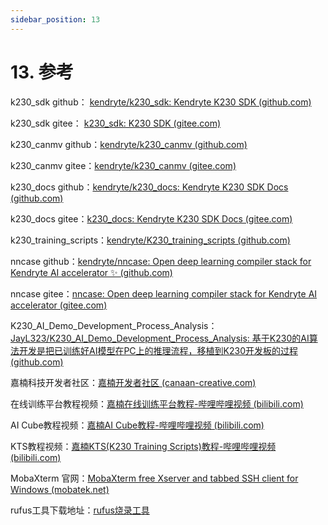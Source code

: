 ```yaml
---
sidebar_position: 13
---
```

# 13. 参考

k230_sdk github： [kendryte/k230_sdk: Kendryte K230 SDK (github.com)](https://github.com/kendryte/k230_sdk)

k230_sdk gitee： [k230_sdk: K230 SDK (gitee.com)](https://gitee.com/kendryte/k230_sdk)

k230_canmv github：[kendryte/k230_canmv (github.com)](https://github.com/kendryte/k230_canmv)

k230_canmv gitee：[kendryte/k230_canmv (gitee.com)](https://gitee.com/kendryte/k230_canmv)

k230_docs github：[kendryte/k230_docs: Kendryte K230 SDK Docs (github.com)](https://github.com/kendryte/k230_docs?tab=readme-ov-file)

k230_docs gitee：[k230_docs: Kendryte K230 SDK Docs (gitee.com)](https://gitee.com/kendryte/k230_docs)

k230_training_scripts：[kendryte/K230_training_scripts (github.com)](https://github.com/kendryte/K230_training_scripts/)

nncase github：[kendryte/nncase: Open deep learning compiler stack for Kendryte AI accelerator ✨ (github.com)](https://github.com/kendryte/nncase)

nncase gitee：[nncase: Open deep learning compiler stack for Kendryte AI accelerator (gitee.com)](https://gitee.com/kendryte/nncase)

K230_AI_Demo_Development_Process_Analysis：[JayL323/K230_AI_Demo_Development_Process_Analysis: 基于K230的AI算法开发是把已训练好AI模型在PC上的推理流程，移植到K230开发板的过程 (github.com)](https://github.com/JayL323/K230_AI_Demo_Development_Process_Analysis/)

嘉楠科技开发者社区：[嘉楠开发者社区 (canaan-creative.com)](https://developer.canaan-creative.com/resource)

在线训练平台教程视频：[嘉楠在线训练平台教程-哔哩哔哩视频 (bilibili.com)](https://space.bilibili.com/677429436/channel/seriesdetail?sid=3697710&ctype=0)

AI Cube教程视频：[嘉楠AI Cube教程-哔哩哔哩视频 (bilibili.com)](https://space.bilibili.com/677429436/channel/seriesdetail?sid=3717532&ctype=0)

KTS教程视频：[嘉楠KTS(K230 Training Scripts)教程-哔哩哔哩视频 (bilibili.com)](https://space.bilibili.com/677429436/channel/seriesdetail?sid=3697221&ctype=0)

MobaXterm 官网：[MobaXterm free Xserver and tabbed SSH client for Windows (mobatek.net)](https://mobaxterm.mobatek.net/)

rufus工具下载地址：[rufus烧录工具](http://rufus.ie/downloads/)